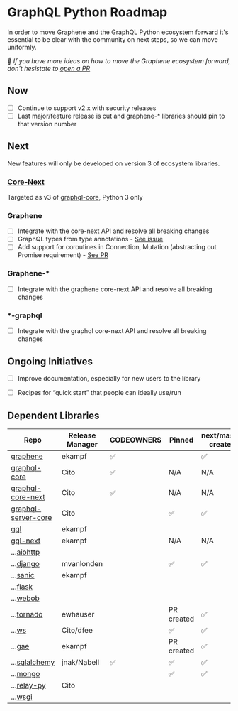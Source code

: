# GraphQL Python Roadmap

In order to move Graphene and the GraphQL Python ecosystem forward it's essential to be clear with the community on next steps, so we can move uniformly.

_👋 If you have more ideas on how to move the Graphene ecosystem forward, don't hesistate to [open a PR](https://github.com/graphql-python/graphene/edit/master/ROADMAP.md)_


## Now
- [ ] Continue to support v2.x with security releases
- [ ] Last major/feature release is cut and graphene-* libraries should pin to that version number

## Next
New features will only be developed on version 3 of ecosystem libraries.

### [Core-Next](https://github.com/graphql-python/graphql-core-next)
Targeted as v3 of [graphql-core](https://pypi.org/project/graphql-core/), Python 3 only

### Graphene
- [ ] Integrate with the core-next API and resolve all breaking changes
- [ ] GraphQL types from type annotations - [See issue](https://github.com/graphql-python/graphene/issues/729)
- [ ] Add support for coroutines in Connection, Mutation (abstracting out Promise requirement) - [See PR](https://github.com/graphql-python/graphene/pull/824)

### Graphene-*
- [ ] Integrate with the graphene core-next API and resolve all breaking changes

### *-graphql 
- [ ] Integrate with the graphql core-next API and resolve all breaking changes

## Ongoing Initiatives
- [ ] Improve documentation, especially for new users to the library
- [ ] Recipes for “quick start” that people can ideally use/run


## Dependent Libraries
| Repo                                                                         | Release Manager | CODEOWNERS | Pinned     | next/master created | Labels Standardized |
| ---------------------------------------------------------------------------- | --------------- | ---------- | ---------- | ------------------- | ------------------- |
| [graphene](https://github.com/graphql-python/graphene)                       | ekampf          | ✅          |            | ✅                   |                     |
| [graphql-core](https://github.com/graphql-python/graphql-core)               | Cito            | ✅          | N/A        | N/A                 |                     |
| [graphql-core-next](https://github.com/graphql-python/graphql-core-next)     | Cito            | ✅          | N/A        | N/A                 |                     |
| [graphql-server-core](https://github.com/graphql-python/graphql-server-core) | Cito            |            | ✅          | ✅                   |                     |
| [gql](https://github.com/graphql-python/gql)                                 | ekampf          |            |            |                     |                     |
| [gql-next](https://github.com/graphql-python/gql-next)                       | ekampf          |            | N/A        | N/A                 |                     |
| ...[aiohttp](https://github.com/graphql-python/aiohttp-graphql)              |                 |            |            |                     |                     |
| ...[django](https://github.com/graphql-python/graphene-django)               | mvanlonden      |            | ✅          | ✅                   |                     |
| ...[sanic](https://github.com/graphql-python/sanic-graphql)                  | ekampf          |            |            |                     |                     |
| ...[flask](https://github.com/graphql-python/flask-graphql)                  |                 |            |            |                     |                     |
| ...[webob](https://github.com/graphql-python/webob-graphql)                  |                 |            |            |                     |                     |
| ...[tornado](https://github.com/graphql-python/graphene-tornado)             | ewhauser        |            | PR created | ✅                   |                     |
| ...[ws](https://github.com/graphql-python/graphql-ws)                        | Cito/dfee       |            | ✅          | ✅                   |                     |
| ...[gae](https://github.com/graphql-python/graphene-gae)                     | ekampf          |            | PR created | ✅                   |                     |
| ...[sqlalchemy](https://github.com/graphql-python/graphene-sqlalchemy)       | jnak/Nabell     | ✅          | ✅          | ✅                   |                     |
| ...[mongo](https://github.com/graphql-python/graphene-mongo)                 |                 |            | ✅          | ✅                   |                     |
| ...[relay-py](https://github.com/graphql-python/graphql-relay-py)            | Cito            |            |            |                     |                     |
| ...[wsgi](https://github.com/moritzmhmk/wsgi-graphql)                        |                 |            |            |                     |                     |

